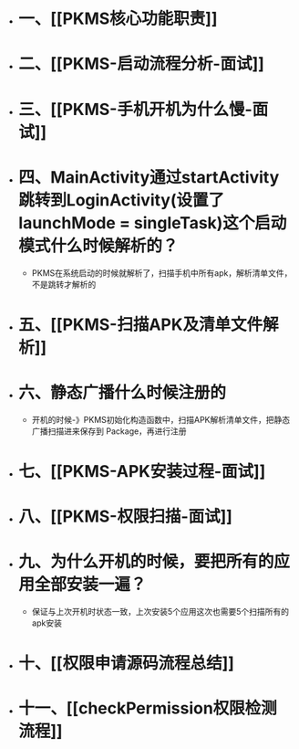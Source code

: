 - # 一、[[PKMS核心功能职责]]
- # 二、[[PKMS-启动流程分析-面试]]
- # 三、[[PKMS-手机开机为什么慢-面试]]
- # 四、MainActivity通过startActivity 跳转到LoginActivity(设置了launchMode = singleTask)这个启动模式什么时候解析的？
	- PKMS在系统启动的时候就解析了，扫描手机中所有apk，解析清单文件，不是跳转才解析的
- # 五、[[PKMS-扫描APK及清单文件解析]]
- # 六、静态广播什么时候注册的
	- 开机的时候-》PKMS初始化构造函数中，扫描APK解析清单文件，把静态广播扫描进来保存到 Package，再进行注册
- # 七、[[PKMS-APK安装过程-面试]]
- # 八、[[PKMS-权限扫描-面试]]
- # 九、为什么开机的时候，要把所有的应用全部安装一遍？
	- 保证与上次开机时状态一致，上次安装5个应用这次也需要5个扫描所有的apk安装
- # 十、[[权限申请源码流程总结]]
- # 十一、[[checkPermission权限检测流程]]
